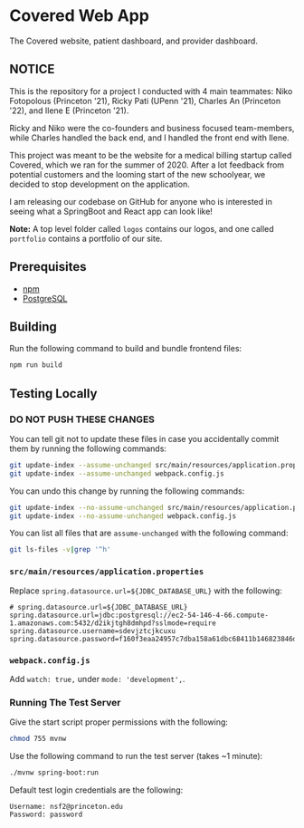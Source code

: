 # Covered Web App

The Covered website, patient dashboard, and provider dashboard.

## NOTICE

This is the repository for a project I conducted with 4 main teammates: Niko Fotopolous (Princeton '21), Ricky Pati (UPenn '21), Charles An (Princeton '22), and Ilene E (Princeton '21).

Ricky and Niko were the co-founders and business focused team-members, while Charles handled the back end, and I handled the front end with Ilene.

This project was meant to be the website for a medical billing startup called Covered, which we ran for the summer of 2020. After a lot feedback from potential customers and the looming start of the new schoolyear, we decided to stop development on the application.

I am releasing our codebase on GitHub for anyone who is interested in seeing what a SpringBoot and React app can look like!

**Note:** A top level folder called `logos` contains our logos, and one called `portfolio` contains a portfolio of our site.

## Prerequisites

* [npm](https://www.npmjs.com/get-npm)
* [PostgreSQL](https://www.postgresql.org/download/)

## Building

Run the following command to build and bundle frontend files:

```bash
npm run build
```

## Testing Locally

### DO NOT PUSH THESE CHANGES

You can tell git not to update these files in case you accidentally commit them
by running the following commands:

```bash
git update-index --assume-unchanged src/main/resources/application.properties
git update-index --assume-unchanged webpack.config.js
```

You can undo this change by running the following commands:

```bash
git update-index --no-assume-unchanged src/main/resources/application.properties
git update-index --no-assume-unchanged webpack.config.js
```

You can list all files that are `assume-unchanged` with the following command:

```bash
git ls-files -v|grep '^h'
```

### `src/main/resources/application.properties`

Replace `spring.datasource.url=${JDBC_DATABASE_URL}` with the following:

```properties
# spring.datasource.url=${JDBC_DATABASE_URL}
spring.datasource.url=jdbc:postgresql://ec2-54-146-4-66.compute-1.amazonaws.com:5432/d2ikjtgh8dmhpd?sslmode=require
spring.datasource.username=sdevjztcjkcuxu
spring.datasource.password=f160f3eaa24957c7dba158a61dbc68411b146823846d32a15defe63990ac82ee
```

### `webpack.config.js`

Add `watch: true,` under `mode: 'development',`.

### Running The Test Server

Give the start script proper permissions with the following:

```bash
chmod 755 mvnw
```

Use the following command to run the test server (takes ~1 minute):

```bash
./mvnw spring-boot:run
```

Default test login credentials are the following:

```properties
Username: nsf2@princeton.edu
Password: password
```

